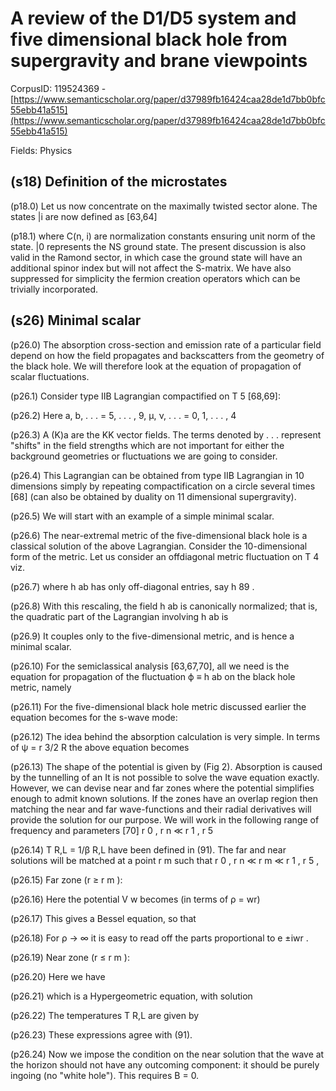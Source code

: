 # A review of the D1/D5 system and five dimensional black hole from supergravity and brane viewpoints

CorpusID: 119524369 - [https://www.semanticscholar.org/paper/d37989fb16424caa28de1d7bb0bfc55ebb41a515](https://www.semanticscholar.org/paper/d37989fb16424caa28de1d7bb0bfc55ebb41a515)

Fields: Physics

## (s18) Definition of the microstates
(p18.0) Let us now concentrate on the maximally twisted sector alone. The states |i are now defined as [63,64] 

(p18.1) where C(n, i) are normalization constants ensuring unit norm of the state. |0 represents the NS ground state. The present discussion is also valid in the Ramond sector, in which case the ground state will have an additional spinor index but will not affect the S-matrix. We have also suppressed for simplicity the fermion creation operators which can be trivially incorporated.
## (s26) Minimal scalar
(p26.0) The absorption cross-section and emission rate of a particular field depend on how the field propagates and backscatters from the geometry of the black hole. We will therefore look at the equation of propagation of scalar fluctuations.

(p26.1) Consider type IIB Lagrangian compactified on T 5 [68,69]:

(p26.2) Here a, b, . . . = 5, . . . , 9, µ, ν, . . . = 0, 1, . . . , 4

(p26.3) A (K)a are the KK vector fields. The terms denoted by . . . represent "shifts" in the field strengths which are not important for either the background geometries or fluctuations we are going to consider.

(p26.4) This Lagrangian can be obtained from type IIB Lagrangian in 10 dimensions simply by repeating compactification on a circle several times [68] (can also be obtained by duality on 11 dimensional supergravity).

(p26.5) We will start with an example of a simple minimal scalar.

(p26.6) The near-extremal metric of the five-dimensional black hole is a classical solution of the above Lagrangian. Consider the 10-dimensional form of the metric. Let us consider an offdiagonal metric fluctuation on T 4 viz.

(p26.7) where h ab has only off-diagonal entries, say h 89 .

(p26.8) With this rescaling, the field h ab is canonically normalized; that is, the quadratic part of the Lagrangian involving h ab is

(p26.9) It couples only to the five-dimensional metric, and is hence a minimal scalar.

(p26.10) For the semiclassical analysis [63,67,70], all we need is the equation for propagation of the fluctuation ϕ ≡ h ab on the black hole metric, namely

(p26.11) For the five-dimensional black hole metric discussed earlier the equation becomes for the s-wave mode:

(p26.12) The idea behind the absorption calculation is very simple. In terms of ψ = r 3/2 R the above equation becomes

(p26.13) The shape of the potential is given by (Fig 2). Absorption is caused by the tunnelling of an  It is not possible to solve the wave equation exactly. However, we can devise near and far zones where the potential simplifies enough to admit known solutions. If the zones have an overlap region then matching the near and far wave-functions and their radial derivatives will provide the solution for our purpose. We will work in the following range of frequency and parameters [70] r 0 , r n ≪ r 1 , r 5

(p26.14) T R,L = 1/β R,L have been defined in (91). The far and near solutions will be matched at a point r m such that r 0 , r n ≪ r m ≪ r 1 , r 5 ,

(p26.15) Far zone (r ≥ r m ):

(p26.16) Here the potential V w becomes (in terms of ρ = wr)

(p26.17) This gives a Bessel equation, so that

(p26.18) For ρ → ∞ it is easy to read off the parts proportional to e ±iwr .

(p26.19) Near zone (r ≤ r m ):

(p26.20) Here we have

(p26.21) which is a Hypergeometric equation, with solution

(p26.22) The temperatures T R,L are given by

(p26.23) These expressions agree with (91).

(p26.24) Now we impose the condition on the near solution that the wave at the horizon should not have any outcoming component: it should be purely ingoing (no "white hole"). This requires B = 0.
